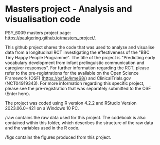 # Masters project - Analysis and visualisation code 
PSY_6009 masters project page: <https://paulgering.github.io/masters_project/>. 

This github project shares the code that was used to analyse and visualise data from a longitudinal RCT investigating the effectiveness of the "BBC Tiny Happy People Programme". The title of the project is "Predicting early vocabulary development from infant prelinguistic communication and caregiver responses". For further information regarding the RCT, please refer to the pre-registrations for the available on the Open Science Framework (OSF) (https://osf.io/kme68/) and ClinicalTrials.gov (NCT04919343). For more information regarding this specific project, please see the pre-registration that was separately submitted to the OSF (Enter here). 

The project was coded using R version 4.2.2 and RStudio Version 2023.06.0+421 on a Windows 10 PC.

/raw contains the raw data used for this project. The codebook is also contained within this folder, which describes the structure of the raw data and the variables used in the R code. 

/figs contains the figures produced from this project. 
